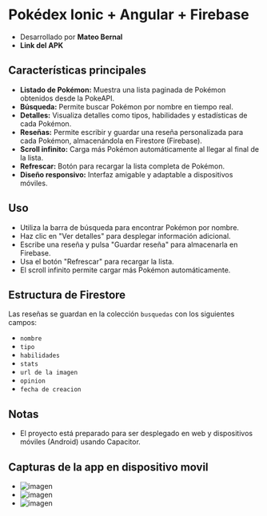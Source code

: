 # Pokédex Ionic + Angular + Firebase

- Desarrollado por **Mateo Bernal**
- **Link del APK**


## Características principales

- **Listado de Pokémon:** Muestra una lista paginada de Pokémon obtenidos desde la PokeAPI.
- **Búsqueda:** Permite buscar Pokémon por nombre en tiempo real.
- **Detalles:** Visualiza detalles como tipos, habilidades y estadísticas de cada Pokémon.
- **Reseñas:** Permite escribir y guardar una reseña personalizada para cada Pokémon, almacenándola en Firestore (Firebase).
- **Scroll infinito:** Carga más Pokémon automáticamente al llegar al final de la lista.
- **Refrescar:** Botón para recargar la lista completa de Pokémon.
- **Diseño responsivo:** Interfaz amigable y adaptable a dispositivos móviles.


## Uso

- Utiliza la barra de búsqueda para encontrar Pokémon por nombre.
- Haz clic en "Ver detalles" para desplegar información adicional.
- Escribe una reseña y pulsa "Guardar reseña" para almacenarla en Firebase.
- Usa el botón "Refrescar" para recargar la lista.
- El scroll infinito permite cargar más Pokémon automáticamente.


## Estructura de Firestore

Las reseñas se guardan en la colección `busquedas` con los siguientes campos:
- `nombre`
- `tipo`
- `habilidades`
- `stats`
- `url de la imagen`
- `opinion`
- `fecha de creacion`

## Notas

- El proyecto está preparado para ser desplegado en web y dispositivos móviles (Android) usando Capacitor.

## Capturas de la app en dispositivo movil
- ![imagen](https://github.com/user-attachments/assets/8aedb010-d680-4624-aa38-dd5fa87e1a7a)
- ![imagen](https://github.com/user-attachments/assets/89ce3332-d28c-4529-acd4-6684401cc69f)
- ![imagen](https://github.com/user-attachments/assets/a93fa057-29d9-4fb4-a1f7-49eb28418b30)



